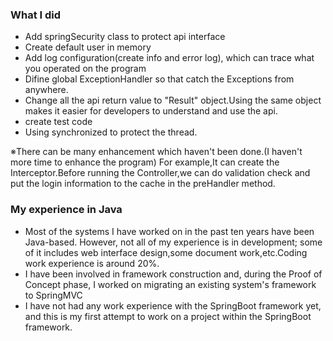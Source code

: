 ### What I did
- Add springSecurity class to protect api interface
- Create default user in memory
- Add log configuration(create info and error log), which can trace what you operated on the program
- Difine global ExceptionHandler so that catch the Exceptions from anywhere.
- Change all the api return value to "Result" object.Using the same object makes it easier for developers to understand and use the api.
- create test code
- Using synchronized to protect the thread.

※There can be many enhancement which haven't been done.(I haven't more time to enhance the program)
For example,It can create the Interceptor.Before running the Controller,we can do validation check and put the login information to the cache in the preHandler method.

### My experience in Java
- Most of the systems I have worked on in the past ten years have been Java-based. However, not all of my experience is in development; some of it includes web interface design,some document work,etc.Coding work experience is around 20%.
- I have been involved in framework construction and, during the Proof of Concept phase, I worked on migrating an existing system's framework to SpringMVC
- I have not had any work experience with the SpringBoot framework yet, and this is my first attempt to work on a project within the SpringBoot framework.